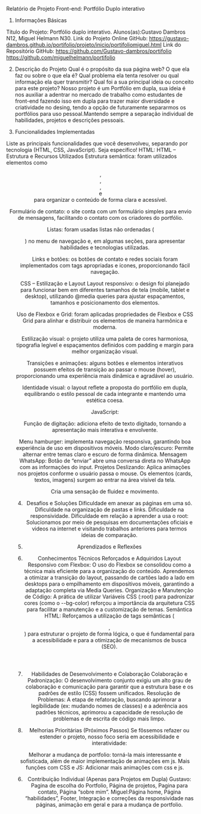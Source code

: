 Relatório de Projeto Front-end: Portfólio Duplo interativo

1. Informações Básicas
   
Título do Projeto: Portfólio duplo interativo.
Alunos(as):Gustavo Dambros N12, Miguel Helmann N30.
Link do Projeto Online GitHub: https://gustavo-dambros.github.io/portifolio/projeto/inicio/portifoliomiguel.html
Link do Repositório GitHub: https://github.com/Gustavo-dambros/portifolio
https://github.com/miguelhelmann/portifolio

2. Descrição do Projeto
Qual é o propósito da sua página web? O que ela faz ou sobre o que ela é?
Qual problema ela tenta resolver ou qual informação ela quer transmitir?
Qual foi a sua principal ideia ou conceito para este projeto?
Nosso projeto é um Portfólio em dupla, sua ideia é nos auxiliar a adentrar no mercado de trabalho como estudantes de front-end fazendo isso em dupla para trazer maior diversidade e criatividade no desing, tendo a opção de futuramente separarmos os portfólios para uso pessoal.Mantendo sempre a separação individual de habilidades, projetos e descrições pessoais.

3. Funcionalidades Implementadas

Liste as principais funcionalidades que você desenvolveu, separando por tecnologia (HTML, CSS, JavaScript). Seja específico!
HTML:
HTML – Estrutura e Recursos Utilizados
Estrutura semântica: foram utilizados elementos como <header>, <nav>, <main>, <section> e <footer> para organizar o conteúdo de forma clara e acessível.


Formulário de contato: o site conta com um formulário simples para envio de mensagens, facilitando o contato com os criadores do portfólio.


Listas: foram usadas listas não ordenadas (<ul>) no menu de navegação e, em algumas seções, para apresentar habilidades e tecnologias utilizadas.


Links e botões: os botões de contato e redes sociais foram implementados com tags apropriadas e ícones, proporcionando fácil navegação.


CSS – Estilização e Layout
Layout responsivo: o design foi planejado para funcionar bem em diferentes tamanhos de tela (mobile, tablet e desktop), utilizando @media queries para ajustar espaçamentos, tamanhos e posicionamento dos elementos.


Uso de Flexbox e Grid: foram aplicadas propriedades de Flexbox e CSS Grid para alinhar e distribuir os elementos de maneira harmônica e moderna.


Estilização visual: o projeto utiliza uma paleta de cores harmoniosa, tipografia legível e espaçamentos definidos com padding e margin para melhor organização visual.


Transições e animações: alguns botões e elementos interativos possuem efeitos de transição ao passar o mouse (hover), proporcionando uma experiência mais dinâmica e agradável ao usuário.


Identidade visual: o layout reflete a proposta do portfólio em dupla, equilibrando o estilo pessoal de cada integrante e mantendo uma estética coesa.

JavaScript:


Função de digitação: adiciona efeito de texto digitado, tornando a apresentação mais interativa e envolvente.


Menu hamburger: implementa navegação responsiva, garantindo boa experiência de uso em dispositivos móveis.
Modo claro/escuro: Permite alternar entre temas claro e escuro de forma dinâmica.
Mensagem WhatsApp: Botão de “enviar” abre uma conversa direta no WhatsApp com as informações do input.
Projetos Deslizando: Aplica animações nos projetos conforme o usuário passa o mouse.
Os elementos (cards, textos, imagens) surgem ao entrar na área visível da tela.


Cria uma sensação de fluidez e movimento.

4. Desafios e Soluções
Dificuldade em anexar as páginas em uma só.
Dificuldade na organização de pastas e links.
Dificuldade na responsividade.
Dificuldade em relação a aprender a usa o root:
Solucionamos por meio de pesquisas em documentações oficiais e videos na internet e visitando trabalhos anteriores para termos ideias de comparação.


6. Aprendizados e Reflexões
1. Conhecimentos Técnicos Reforçados e Adquiridos
Layout Responsivo com Flexbox: O uso do Flexbox se consolidou como a técnica mais eficiente para a organização do conteúdo. Aprendemos a otimizar a transição do layout, passando de cartões lado a lado em desktops para o empilhamento em dispositivos móveis, garantindo a adaptação completa via Media Queries.
Organização e Manutenção de Código: A prática de utilizar Variáveis CSS (:root) para padronizar cores (como o --bg-color) reforçou a importância da arquitetura CSS para facilitar a manutenção e a customização de temas.
Semântica HTML: Reforçamos a utilização de tags semânticas (<header>, <main>) para estruturar o projeto de forma lógica, o que é fundamental para a acessibilidade e para a otimização de mecanismos de busca (SEO).
2. Habilidades de Desenvolvimento e Colaboração
Colaboração e Padronização: O desenvolvimento conjunto exigiu um alto grau de colaboração e comunicação para garantir que a estrutura base e os padrões de estilo (CSS) fossem unificados.
Resolução de Problemas: A etapa de refatoração, buscando aprimorar a legibilidade (ex: mudando nomes de classes) e a aderência aos padrões técnicos, aprimorou a capacidade de resolução de problemas e de escrita de código mais limpo.
3. Melhorias Prioritárias (Próximos Passos)
Se fôssemos refazer ou estender o projeto, nosso foco seria em acessibilidade e interatividade:


Melhorar a mudança de portfolio: torná-la mais interessante e sofisticada, além de maior implementação de animações em js.
Mais funções com CSS e JS: Adicionar mais animações com css e js.

6. Contribuição Individual (Apenas para Projetos em Dupla)
Gustavo: Pagina de escolha do Portfolio, Página de projetos, Pagina para contato, Página “sobre mim”.
Miguel:Página home, Página “habilidades”, Footer, Integração e correções da responsividade nas páginas, animação em geral e para a mudança de portfolio.
